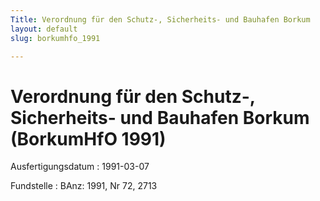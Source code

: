 ```yaml
---
Title: Verordnung für den Schutz-, Sicherheits- und Bauhafen Borkum
layout: default
slug: borkumhfo_1991

---
```


# Verordnung für den Schutz-, Sicherheits- und Bauhafen Borkum (BorkumHfO 1991)

Ausfertigungsdatum
:   1991-03-07

Fundstelle
:   BAnz: 1991, Nr 72, 2713

